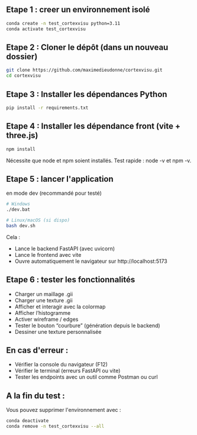 ## Etape 1  : creer un environnement isolé

```bash
conda create -n test_cortexvisu python=3.11
conda activate test_cortexvisu
```

## Etape 2 : Cloner le dépôt (dans un nouveau dossier)

```bash
git clone https://github.com/maximedieudonne/cortexvisu.git
cd cortexvisu
```

## Etape 3 : Installer les dépendances Python


```bash
pip install -r requirements.txt
```

## Etape 4 : Installer les dépendance front (vite + three.js)

```bash
npm install
```
Nécessite que node et npm soient installés.
Test rapide : node -v et npm -v.

## Etape 5 : lancer l'application
en mode dev (recommandé pour testé)

```bash
# Windows
./dev.bat

# Linux/macOS (si dispo)
bash dev.sh
```
Cela :
- Lance le backend FastAPI (avec uvicorn)
- Lance le frontend avec vite
- Ouvre automatiquement le navigateur sur http://localhost:5173

## Etape 6 : tester les fonctionnalités

- Charger un maillage .gii
- Charger une texture .gii
- Afficher et interagir avec la colormap
- Afficher l’histogramme
- Activer wireframe / edges
- Tester le bouton “courbure” (génération depuis le backend)
- Dessiner une texture personnalisée


## En cas d'erreur : 

- Vérifier la console du navigateur (F12)
- Vérifier le terminal (erreurs FastAPI ou vite)
- Tester les endpoints avec un outil comme Postman ou curl

## A la fin du test : 
Vous pouvez supprimer l'environnement avec :

``` bash
conda deactivate
conda remove -n test_cortexvisu --all
```